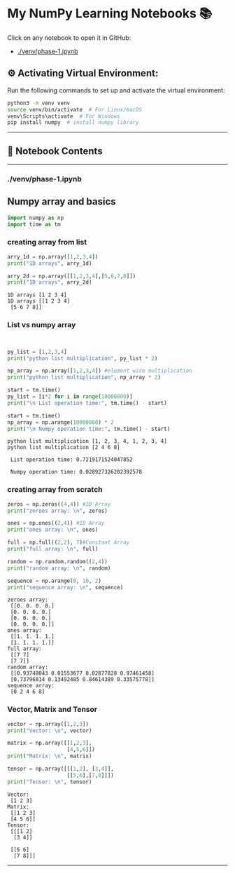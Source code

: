 # My NumPy Learning Notebooks 📚

Click on any notebook to open it in GitHub:

- [./venv/phase-1.ipynb](././venv/phase-1.ipynb)
## ⚙️ Activating Virtual Environment:

Run the following commands to set up and activate the virtual environment:

```sh
python3 -m venv venv
source venv/bin/activate  # For Linux/macOS
venv\Scripts\activate  # For Windows
pip install numpy  # install numpy library 
```


---

## 📖 Notebook Contents


---

### ./venv/phase-1.ipynb

## Numpy array and basics


```python
import numpy as np  
import time as tm                                     
```

### creating array from list  

```python
arry_1d = np.array([1,2,3,4])
print("1D arrays", arry_1d)

arry_2d = np.array([[1,2,3,4],[5,6,7,8]])
print("1D arrays", arry_2d)

```

    1D arrays [1 2 3 4]
    1D arrays [[1 2 3 4]
     [5 6 7 8]]


### List vs numpy array

```python


py_list = [1,2,3,4]
print("python list multiplication", py_list * 2)

np_array = np.array([1,2,3,4]) #element wise multiplication
print("python list multiplication", np_array * 2)

start = tm.time()
py_list = [i*2 for i in range(10000000)]
print("\n List operation time:", tm.time() - start)

start = tm.time()
np_array = np.arange(10000000) * 2
print("\n Numpy operation time:", tm.time() - start)
```

    python list multiplication [1, 2, 3, 4, 1, 2, 3, 4]
    python list multiplication [2 4 6 8]
    
     List operation time: 0.7219171524047852
    
     Numpy operation time: 0.028927326202392578


### creating array from scratch 

```python
zeros = np.zeros((4,4)) #2D Array
print("zeroes array: \n", zeros)

ones = np.ones((2,4)) #1D Array
print("ones array: \n", ones)

full = np.full((2,2), 7)#Constant Array
print("full array: \n", full)

random = np.random.random((2,4))
print("random array: \n", random)

sequence = np.arange(0, 10, 2)
print("sequence array: \n", sequence)

```

    zeroes array: 
     [[0. 0. 0. 0.]
     [0. 0. 0. 0.]
     [0. 0. 0. 0.]
     [0. 0. 0. 0.]]
    ones array: 
     [[1. 1. 1. 1.]
     [1. 1. 1. 1.]]
    full array: 
     [[7 7]
     [7 7]]
    random array: 
     [[0.93748043 0.01553677 0.02877828 0.97461458]
     [0.73796814 0.13492485 0.84614389 0.33575778]]
    sequence array: 
     [0 2 4 6 8]


### Vector, Matrix and Tensor

```python
vector = np.array([1,2,3])
print("Vector: \n", vector)

matrix = np.array([[1,2,3],
                   [4,5,6]])
print("Matrix: \n", matrix)

tensor = np.array([[[1,2], [3,4]],
                   [[5,6],[7,8]]])
print("Tensor: \n", tensor)
```

    Vector: 
     [1 2 3]
    Matrix: 
     [[1 2 3]
     [4 5 6]]
    Tensor: 
     [[[1 2]
      [3 4]]
    
     [[5 6]
      [7 8]]]



---

